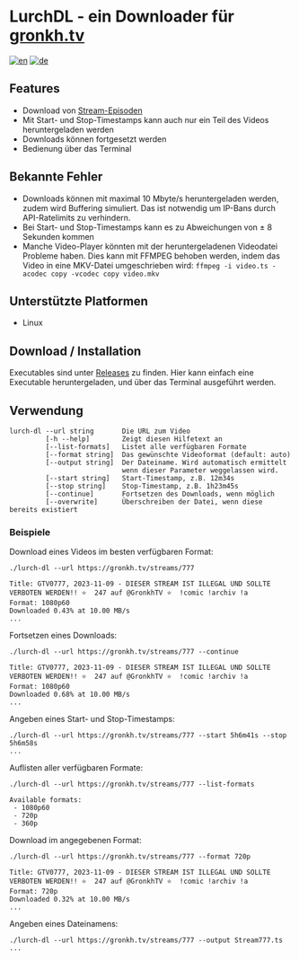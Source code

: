 # LurchDL - ein Downloader für [gronkh.tv](https://gronkh.tv)

[![en](https://img.shields.io/badge/lang-en-red.svg)](./README.md)
[![de](https://img.shields.io/badge/lang-de-yellow.svg)](./README.de.md)

## Features

- Download von [Stream-Episoden](https://gronkh.tv/streams/)
- Mit Start- und Stop-Timestamps kann auch nur ein Teil des Videos heruntergeladen werden
- Downloads können fortgesetzt werden
- Bedienung über das Terminal

## Bekannte Fehler

- Downloads können mit maximal 10 Mbyte/s heruntergeladen werden, zudem wird Buffering simuliert. Das ist notwendig um IP-Bans durch API-Ratelimits zu verhindern.
- Bei Start- und Stop-Timestamps kann es zu Abweichungen von ± 8 Sekunden kommen
- Manche Video-Player könnten mit der heruntergeladenen Videodatei Probleme haben. Dies kann mit FFMPEG behoben werden, indem das Video in eine MKV-Datei umgeschrieben wird: `ffmpeg -i video.ts -acodec copy -vcodec copy video.mkv`

## Unterstützte Platformen

- Linux

## Download / Installation

Executables sind unter [Releases](https://github.com/ChaoticByte/lurch-dl/releases) zu finden. Hier kann einfach eine Executable heruntergeladen, und über das Terminal ausgeführt werden.

## Verwendung

```
lurch-dl --url string       Die URL zum Video
         [-h --help]        Zeigt diesen Hilfetext an
         [--list-formats]   Listet alle verfügbaren Formate
         [--format string]  Das gewünschte Videoformat (default: auto)
         [--output string]  Der Dateiname. Wird automatisch ermittelt
                            wenn dieser Parameter weggelassen wird.
         [--start string]   Start-Timestamp, z.B. 12m34s
         [--stop string]    Stop-Timestamp, z.B. 1h23m45s
         [--continue]       Fortsetzen des Downloads, wenn möglich
         [--overwrite]      Überschreiben der Datei, wenn diese bereits existiert
```

### Beispiele

Download eines Videos im besten verfügbaren Format:

```
./lurch-dl --url https://gronkh.tv/streams/777

Title: GTV0777, 2023-11-09 - DIESER STREAM IST ILLEGAL UND SOLLTE VERBOTEN WERDEN!! ⭐ ️ 247 auf @GronkhTV ⭐ ️ !comic !archiv !a
Format: 1080p60
Downloaded 0.43% at 10.00 MB/s
...
```

Fortsetzen eines Downloads:

```
./lurch-dl --url https://gronkh.tv/streams/777 --continue

Title: GTV0777, 2023-11-09 - DIESER STREAM IST ILLEGAL UND SOLLTE VERBOTEN WERDEN!! ⭐ ️ 247 auf @GronkhTV ⭐ ️ !comic !archiv !a
Format: 1080p60
Downloaded 0.68% at 10.00 MB/s
...
```

Angeben eines Start- und Stop-Timestamps:

```
./lurch-dl --url https://gronkh.tv/streams/777 --start 5h6m41s --stop 5h6m58s
...
```

Auflisten aller verfügbaren Formate:

```
./lurch-dl --url https://gronkh.tv/streams/777 --list-formats

Available formats:
 - 1080p60
 - 720p
 - 360p
```

Download im angegebenen Format:

```
./lurch-dl --url https://gronkh.tv/streams/777 --format 720p

Title: GTV0777, 2023-11-09 - DIESER STREAM IST ILLEGAL UND SOLLTE VERBOTEN WERDEN!! ⭐ ️ 247 auf @GronkhTV ⭐ ️ !comic !archiv !a
Format: 720p
Downloaded 0.32% at 10.00 MB/s
...
```

Angeben eines Dateinamens:

```
./lurch-dl --url https://gronkh.tv/streams/777 --output Stream777.ts
...
```

